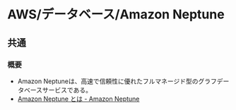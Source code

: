 # AWS/データベース/Amazon Neptune

## 共通

### 概要

- Amazon Neptuneは、高速で信頼性に優れたフルマネージド型のグラフデータベースサービスである。
- [Amazon Neptune とは - Amazon Neptune](https://docs.aws.amazon.com/ja_jp/neptune/latest/userguide/intro.html)
